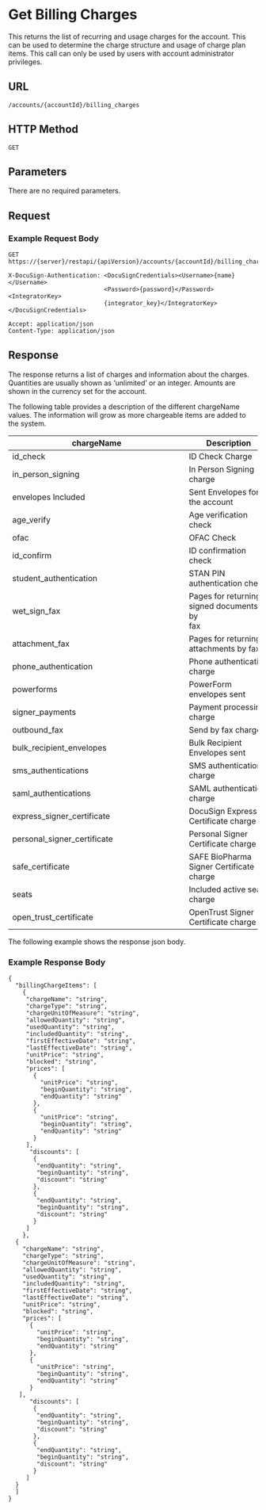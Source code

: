 # Get Billing Charges

This returns the list of recurring and usage charges for the account.
This can be used to determine the charge structure and usage of charge plan items.
This call can only be used by users with account administrator privileges.

## URL

    /accounts/{accountId}/billing_charges

## HTTP Method

    GET

## Parameters

There are no required parameters.

## Request

### Example Request Body

    GET https://{server}/restapi/{apiVersion}/accounts/{accountId}/billing_charges
    
    X-DocuSign-Authentication: <DocuSignCredentials><Username>{name}</Username>
                               <Password>{password}</Password><IntegratorKey>
                               {integrator_key}</IntegratorKey></DocuSignCredentials>
                               
    Accept: application/json
    Content-Type: application/json

## Response

The response returns a list of charges and information about the charges.
Quantities are usually shown as ‘unlimited’ or an integer.
Amounts are shown in the currency set for the account.

The following table provides a description of the different chargeName values.
The information will grow as more chargeable items are added to the system.

|chargeName|Description|
|----------|-----------|
|id_check|ID Check Charge|
|in_person_signing|In Person Signing charge|
|envelopes	Included|Sent Envelopes for the account|
|age_verify|Age verification check|
|ofac|OFAC Check|
|id_confirm|ID confirmation check|
|student_authentication|STAN PIN authentication check|
|wet_sign_fax|Pages for returning signed documents by fax&nbsp;&nbsp;&nbsp;&nbsp;&nbsp;&nbsp;&nbsp;&nbsp;&nbsp;&nbsp;&nbsp;&nbsp;&nbsp;&nbsp;&nbsp;&nbsp;&nbsp;&nbsp;&nbsp;&nbsp;&nbsp;&nbsp;&nbsp;&nbsp;&nbsp;&nbsp;&nbsp;&nbsp;&nbsp;&nbsp;&nbsp;&nbsp;|
|attachment_fax|Pages for returning attachments by fax|
|phone_authentication|Phone authentication charge|
|powerforms|PowerForm envelopes sent|
|signer_payments|Payment processing charge|
|outbound_fax|Send by fax charge|
|bulk_recipient_envelopes|Bulk Recipient Envelopes sent|
|sms_authentications|SMS authentication charge|
|saml_authentications|SAML authentication charge|
|express_signer_certificate|DocuSign Express Certificate charge|
|personal_signer_certificate&nbsp;&nbsp;&nbsp;&nbsp;&nbsp;&nbsp;&nbsp;&nbsp;&nbsp;&nbsp;&nbsp;&nbsp;&nbsp;&nbsp;&nbsp;&nbsp;&nbsp;&nbsp;&nbsp;&nbsp;&nbsp;&nbsp;&nbsp;&nbsp;&nbsp;&nbsp;&nbsp;&nbsp;&nbsp;&nbsp;&nbsp;&nbsp;|Personal Signer Certificate charge|
|safe_certificate|SAFE BioPharma Signer Certificate charge|
|seats|Included active seats charge|
|open_trust_certificate|OpenTrust Signer Certificate charge|

The following example shows the response json body.

### Example Response Body

    {
      "billingChargeItems": [
        {
         "chargeName": "string",
         "chargeType": "string",
         "chargeUnitOfMeasure": "string",
         "allowedQuantity": "string",
         "usedQuantity": "string",
         "includedQuantity": "string",
         "firstEffectiveDate": "string",
         "lastEffectiveDate": "string",
         "unitPrice": "string",
         "blocked": "string",
         "prices": [
           {
             "unitPrice": "string",
             "beginQuantity": "string",
             "endQuantity": "string"
           },
           {
             "unitPrice": "string",
             "beginQuantity": "string",
             "endQuantity": "string"
           }
         ],
          "discounts": [
           {
            "endQuantity": "string",
            "beginQuantity": "string",
            "discount": "string"
           },
           {
            "endQuantity": "string",
            "beginQuantity": "string",
            "discount": "string"
           }
         ]
        },
      {
        "chargeName": "string",
        "chargeType": "string",
        "chargeUnitOfMeasure": "string",
        "allowedQuantity": "string",
        "usedQuantity": "string",
        "includedQuantity": "string",
        "firstEffectiveDate": "string",
        "lastEffectiveDate": "string",
        "unitPrice": "string",
        "blocked": "string",
        "prices": [
          {
            "unitPrice": "string",
            "beginQuantity": "string",
            "endQuantity": "string"
          },
          {
            "unitPrice": "string",
            "beginQuantity": "string",
            "endQuantity": "string"
          }
       ],
          "discounts": [
           {
            "endQuantity": "string",
            "beginQuantity": "string",
            "discount": "string"
           },
           {
            "endQuantity": "string",
            "beginQuantity": "string",
            "discount": "string"
           }
         ]
      }
      ]
    }
